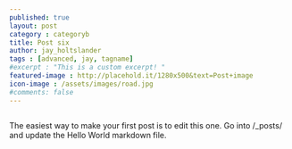 ```yaml
---
published: true
layout: post
category : categoryb
title: Post six
author: jay_holtslander
tags : [advanced, jay, tagname]
#excerpt : "This is a custom excerpt! "
featured-image : http://placehold.it/1280x500&text=Post+image
icon-image : /assets/images/road.jpg
#comments: false
---
```

<img src="{{ page.featured-image }}" alt="" class="img-responsive">


The easiest way to make your first post is to edit this one. Go into /_posts/ and update the Hello World markdown file.


